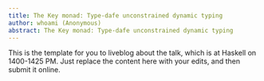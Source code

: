 ```yaml
---
title: The Key monad: Type-dafe unconstrained dynamic typing
author: whoami (Anonymous)
abstract: The Key monad: Type-dafe unconstrained dynamic typing
---
```


This is the template for you to liveblog about the talk,
which is at Haskell on 1400-1425 PM.  Just replace the content here
with your edits, and then submit it online.
